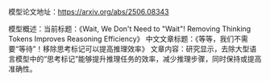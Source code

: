 模型论文地址：https://arxiv.org/abs/2506.08343

模型概述：当前标题：《Wait, We Don't Need to "Wait"! Removing Thinking Tokens Improves Reasoning Efficiency》
中文文章标题：《等等，我们不需要“等待”！移除思考标记可以提高推理效率》
文章内容：研究显示，去除大型语言模型中的“思考标记”能够提升推理任务的效率，减少推理步骤，同时保持或提高准确性。
